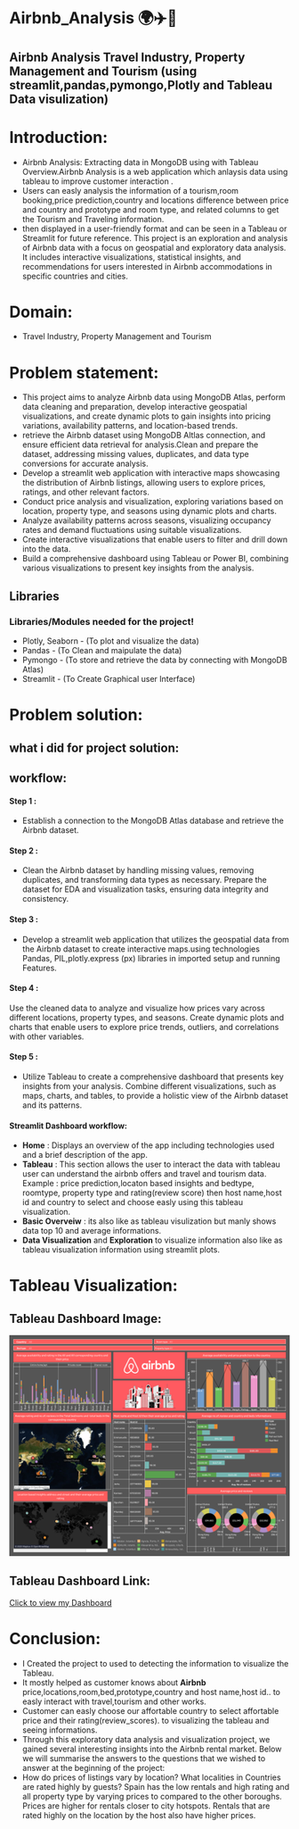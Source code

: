 # Airbnb_Analysis 🌍✈️🚀
## Airbnb Analysis Travel Industry, Property Management and Tourism (using streamlit,pandas,pymongo,Plotly and Tableau Data visulization)
# Introduction:
- Airbnb Analysis: Extracting data in MongoDB using  with Tableau Overview.Airbnb Analysis is a  web application which anlaysis data using tableau to improve customer interaction .
- Users can easly  analysis the information of a tourism,room booking,price prediction,country and locations difference between price and country and prototype and room type, and related columns to get the Tourism and Traveling  information.
- then displayed in a user-friendly format and can be seen in a Tableau or Streamlit  for future reference.
This project is an exploration and analysis of Airbnb data with a focus on geospatial and exploratory data analysis. It includes interactive visualizations, statistical insights, and recommendations for users interested in Airbnb accommodations in specific countries and cities.
# Domain:
- Travel Industry, Property Management and Tourism
# Problem statement:
- This project aims to analyze Airbnb data using MongoDB Atlas, perform data cleaning and preparation, develop interactive geospatial visualizations, and create dynamic plots to gain insights into pricing variations, availability patterns, and location-based trends.
- retrieve the Airbnb dataset using MongoDB Altlas connection, and ensure efficient data retrieval for analysis.Clean and prepare the dataset, addressing missing values, duplicates, and data type conversions for accurate analysis.
- Develop a streamlit web application with interactive maps showcasing the distribution of Airbnb listings, allowing users to explore prices, ratings, and other relevant factors.
- Conduct price analysis and visualization, exploring variations based on location, property type, and seasons using dynamic plots and charts.
- Analyze availability patterns across seasons, visualizing occupancy rates and demand fluctuations using suitable visualizations.
- Create interactive visualizations that enable users to filter and drill down into the data.
- Build a comprehensive dashboard using Tableau or Power BI, combining various visualizations to present key insights from the analysis.
## Libraries
### Libraries/Modules needed for the project!
- Plotly, Seaborn - (To plot and visualize the data)
- Pandas - (To Clean and maipulate the data)
- Pymongo - (To store and retrieve the data by connecting with MongoDB Atlas)
- Streamlit - (To Create Graphical user Interface)
# Problem solution:
## what i did for project solution:
## workflow:
#### Step 1 :
- Establish a connection to the MongoDB Atlas database and retrieve the Airbnb dataset. 
#### Step 2 : 
- Clean the Airbnb dataset by handling missing values, removing duplicates, and transforming data types as necessary. Prepare the dataset for EDA and visualization tasks, ensuring data integrity and consistency.
#### Step 3 :
- Develop a streamlit web application that utilizes the geospatial data from the Airbnb dataset to create interactive maps.using technologies Pandas, PIL,plotly.express (px) libraries in imported  setup and running Features.
#### Step 4 :
  Use the cleaned data to analyze and visualize how prices vary across different locations, property types, and seasons. Create dynamic plots and charts that enable users to explore price trends, outliers, and correlations with other variables.
#### Step 5 :
- Utilize Tableau  to create a comprehensive dashboard that presents key insights from your analysis. Combine different visualizations, such as maps, charts, and tables, to provide a holistic view of the Airbnb dataset and its patterns.
#### Streamlit Dashboard workflow:
- **Home** : Displays an overview of the app including technologies used and a brief description of the app.
- **Tableau** : This section allows the user to interact the data  with tableau user can understand the airbnb offers and travel and tourism data. Example : price prediction,locaton based insights and bedtype, roomtype, property type and rating(review score) then host name,host id and country to select and choose easly using this tableau visualization.
- **Basic Overveiw** : its also like as tableau visulization but manly shows data top 10 and average informations.
- **Data Visualization** and **Exploration** to visualize information also like as tableau visualization information  using  streamlit plots.
# Tableau Visualization:
## Tableau Dashboard Image:
![Outlook](https://github.com/mohamedbasith30122001/Airbnb_Analysis/blob/main/Airbnb_project_github/Dashboard%201.png)
## Tableau Dashboard Link:
[Click to view my Dashboard](https://public.tableau.com/app/profile/mohamedbasith.a/viz/sheet1_16990248307520/Dashboard1?publish=yes)
# Conclusion:
- I Created the project to used to detecting the  information to visualize the Tableau.
- It mostly  helped as customer knows about **Airbnb** price,locations,room,bed,prototype,country and host name,host id.. to easly interact with travel,tourism and other works.
- Customer can easly choose our affortable country to select affortable price and  their rating(review_scores). to visualizing the tableau and seeing informations.
- Through this exploratory data analysis and visualization project, we gained several interesting insights into the Airbnb rental market. Below we will summarise the answers to the questions that we wished to answer at the beginning of the project:
- How do prices of listings vary by location? What localities in Countries are rated highly by guests? Spain has the low rentals and high rating and all property type by varying prices to  compared to the other boroughs. Prices are higher for rentals closer to city hotspots. Rentals that are rated highly on the location by the host also have higher prices.
